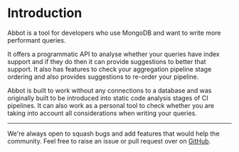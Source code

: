 # Introduction

Abbot is a tool for developers who use MongoDB and want to write more performant queries. 

It offers a programmatic API to analyse whether your queries have index support and if they do then it can provide suggestions to better that support. It also has features to check your aggregation pipeline stage ordering and also provides suggestions to re-order your pipeline.

Abbot is built to work without any connections to a database and was originally built to be introduced into static code analysis stages of CI pipelines. It can also work as a personal tool to check whether you are taking into account all considerations when writing your queries. 

---

We're always open to squash bugs and add features that would help the community. Feel free to raise an issue or pull request over on [GitHub](https://github.com/wheredevsdev/abbot).
